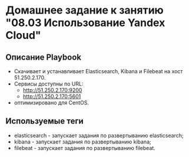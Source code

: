 # Домашнее задание к занятию "08.03 Использование Yandex Cloud"

## Описание Playbook
- Скачивает и устанавливает Elasticsearch, Kibana и Filebeat на хост 51.250.2.170.
- Сервисы доступны по URL:
    - http://51.250.2.170:9200
    - http://51.250.2.170:5601
- оптимизировано для CentOS.

## Используемые теги
- elasticsearch - запускает задания по развертыванию elasticsearch;
- kibana - запускает задания по развертыванию kibana;
- filebeat - запускает задания по развертыванию filebeat.

